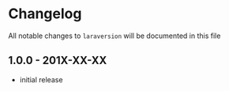 # Changelog

All notable changes to `laraversion` will be documented in this file

## 1.0.0 - 201X-XX-XX

- initial release
